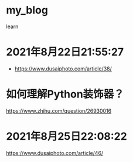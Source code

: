 # my_blog
 learn

# 2021年8月22日21:55:27
* https://www.dusaiphoto.com/article/38/
# 如何理解Python装饰器？
https://www.zhihu.com/question/26930016

# 2021年8月25日22:08:22
https://www.dusaiphoto.com/article/46/